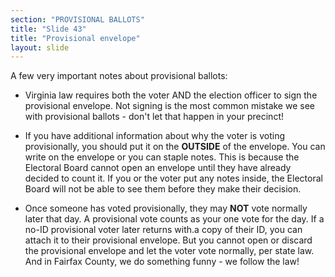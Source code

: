 ```yaml
---
section: "PROVISIONAL BALLOTS"
title: "Slide 43"
title: "Provisional envelope"
layout: slide
---
```


A few very important notes about provisional ballots:

- Virginia law requires both the voter AND the election officer to sign the provisional envelope. Not signing is the most common mistake we see with provisional ballots - don't let that happen in your precinct!

- If you have additional information about why the voter is voting provisionally, you should put it on the **OUTSIDE** of the envelope. You can write on the envelope or you can staple notes. This is because the Electoral Board cannot open an envelope until they have already decided to count it. If you or the voter put any notes inside, the Electoral Board will not be able to see them before they make their decision.

- Once someone has voted provisionally, they may **NOT** vote normally later that day. A provisional vote counts as your one vote for the day. If a no-ID provisional voter later returns with.a copy of their ID, you can attach it to their provisional envelope. But you cannot open or discard the provisional envelope and let the voter vote normally, per state law. And in Fairfax County, we do something funny - we follow the law!




